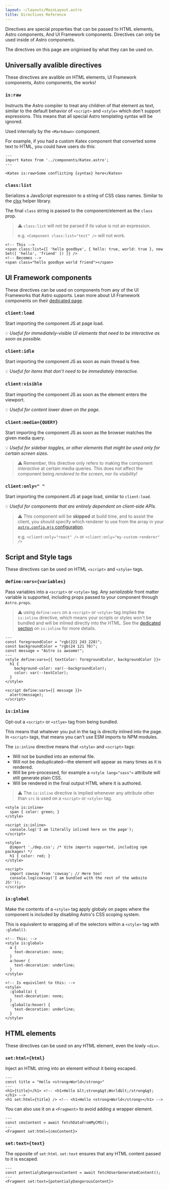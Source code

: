 ```yaml
---
layout: ~/layouts/MainLayout.astro
title: Directives Reference
---
```


Directives are special properties that can be passed to HTML elements, Astro components, And UI Framework components. Directives can only be used inside of Astro components.

The directives on this page are originised by what they can be used on.

## Universally avalible directives

These directives are avalible on HTML elements, UI Framework components, Astro components, the works!

### `is:raw`

Instructs the Astro compiler to treat any children of that element as text, similar to the default behavior of `<script>` and `<style>` which don't support expressions. This means that all special Astro templating syntax will be ignored.

Used internally by the `<Markdown>` component.

For example, if you had a custom Katex component that converted some text to HTML, you could have users do this:
  
```astro
---
import Katex from '../components/Katex.astro';
---

<Katex is:raw>Some conflicting {syntax} here</Katex>
```

### `class:list`

Serializes a JavaScript expression to a string of CSS class names. Similar to the [clsx](https://github.com/lukeed/clsx) helper library.

The final `class` string is passed to the component/element as the `class` prop.

>⚠️ `class:list` will not be parsed if its value is not an expression.
>
> e.g. `<Component class:list="test" />` will not work.

```astro
<!-- This -->
<span class:list={[ 'hello goodbye', { hello: true, world: true }, new Set([ 'hello', 'friend' ]) ]} />
<!-- Becomes -->
<span class="hello goodbye world friend"></span>
```


## UI Framework components

These directives can be used on components from any of the UI Frameworks that Astro supports. Lean more about UI Framework components on their [dedicated page](/en/core-concepts/framework-components).

### `client:load`

Start importing the component JS at page load.

💡 *Useful for immediately-visible UI elements that need to be interactive as soon as possible.*

### `client:idle`

Start importing the component JS as soon as main thread is free.

💡 *Useful for items that don't need to be immediately interactive.*

### `client:visible`

Start importing the component JS as soon as the element enters the viewport.

💡 *Useful for content lower down on the page.*

### `client:media={QUERY}`

Start importing the component JS as soon as the browser matches the given media query.

💡 *Useful for sidebar toggles, or other elements that might be used only for certain screen sizes.*

> ⚠️ Remember, this directive only refers to making the component *interactive* at certain media queries. This does not affect the component being *rendered to the screen*, nor its *visibility*!

### `client:only=" "`

Start importing the component JS at page load, similar to `client:load`.

💡 *Useful for components that are entirely dependent on client-side APIs.* 

>⚠️ This component will be **skipped** at build time, and to assist the client, you should specify which renderer to use from the array in your [`astro.config.mjs` configuration](/en/reference/configuration-reference).
>
> e.g. `<client:only="react" />` or `<client:only="my-custom-renderer" />`

## Script and Style tags

These directives can be used on HTML `<script>` and `<style>` tags.

### `define:vars={variables}`

Pass variables into a `<script>` or `<style>` tag. Any *serializable* front matter variable is supported, including props passed to your component through `Astro.props`.

>⚠️ using `define:vars` on a `<script>` or `<style>` tag implies the `is:inline` directive, which means your scripts or styles won't be bundled and will be inlined directly into the HTML. See the [dedicated section](#isinline) on `is:inline` for more details.

```astro
---
const foregroundColor = "rgb(221 243 228)";
const backgroundColor = "rgb(24 121 78)";
const message = "Astro is awsome!";
---
<style define:vars={{ textColor: foregroundColor, backgroundColor }}>
  h1 {
    background-color: var(--backgroundColor);
    color: var(--textColor);
  }
</style>

<script define:vars={{ message }}>
  alert(message);
</script>
```

### `is:inline`

Opt-out a `<script>` or `<stlye>` tag from being bundled.

This means that whatever you put in the tag is directly inlined into the page. In `<script>` tags, that means you can't use ESM imports to NPM modules.

The `is:inline` directive means that `<style>` and `<script>` tags:

- Will not be bundled into an external file.
- Will not be deduplicated—the element will appear as many times as it is rendered.
- Will be pre-processed, for example a `<style lang="sass">` attribute will still generate plain CSS.
- Will be rendered in the final output HTML where it is authored.

> ⚠️ The `is:inline` directive is implied whenever any attribute other than `src` is used on a `<script>` or `<style>` tag.

```astro
<style is:inline>
  span { color: green; }
</style>

<script is:inline>
  console.log('I am literally inlined here on the page');
</script>

<style>
  @import './dep.css'; /* Vite imports supported, including npm packages! */
  h1 { color: red; }
</style>

<script>
  import cowsay from 'cowsay'; // Here too!
  console.log(cowsay('I am bundled with the rest of the website JS!'));
</script>
```

### `is:global`

Make the contents of a `<style>` tag apply globaly on pages where the component is included by disabling Astro's CSS scoping system.

This is equivalent to wrapping all of the selectors within a `<style>` tag with `:global()`.

```astro
<!-- This: -->
<style is:global>
  a {
    text-decoration: none;
  }
  a:hover {
    text-decoration: underline;
  }
</style>

<!-- Is equivilent to this: -->
<style>
  :global(a) {
    text-decoration: none;
  }
  :global(a:hover) {
    text-decoration: underline;
  }
</style>
```

## HTML elements

These directives can be used on any HTML element, even the lowly `<div>`.

### `set:html={html}`

Inject an HTML string into an element without it being escaped.

```astro
---
const title = "Hello <strong>World</strong>"
---
<h1>{title}</h1> <!-- <h1>Hello &lt;strong&gt;World&lt;/strong&gt;</h1> -->
<h1 set:html={title} /> <!-- <h1>Hello <strong>World</strong></h1> -->
```

You can also use it on a `<Fragment>` to avoid adding a wrapper element.

```astro
---
const cmsContent = await fetchDataFromMyCMS();
---
<Fragment set:html={cmsContent}>
```

### `set:text={text}`

The opposite of `set:html`. `set:text` ensures that any HTML content passed to it is escaped.

```astro
---
const potentialyDangerousContent = await fetchUserGeneratedContent();
---
<Fragment set:text={potentialyDangerousContent}>
```
